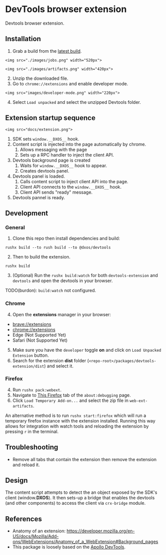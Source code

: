 # DevTools browser extension

Devtools browser extension.

## Installation

1. Grab a build from the [latest build](https://github.com/dxos/protocols).

`<img src="./images/jobs.png" width="520px">`

`<img src="./images/artifacts.png" width="420px">`

2. Unzip the downloaded file.
3. Go to `chrome://extensions` and enable developer mode.

`<img src="images/developer-mode.png" width="220px">`

4. Select `Load unpacked` and select the unzipped Devtools folder.

## Extension startup sequence

`<img src="docs/extension.png">`

1. SDK sets `window.__DXOS__` hook.
1. Content script is injected into the page automatically by chrome.
    1. Allows messaging with the page
    1. Sets up a RPC handler to inject the client API.
1. Devtools background page is created
    1. Waits for `window.__DXOS__` hook to appear.
    1. Creates devtools panel.
1. Devtools panel is loaded.
    1. Calls content script to inject client API into the page.
    1. Client API connects to the `window.__DXOS__` hook.
    1. Client API sends "ready" message.
1. Devtools pannel is ready.

## Development

### General

1. Clone this repo then install dependencies and build:

```
rushx build --to rush build --to @dxos/devtools
```

2. Then to build the extension.

```
rushx build
```

3. (Optional) Run the `rushx build:watch` for both `devtools-extension` and `devtools` and open the devtools in your browser.

TODO(burdon): `build:watch` not configured.

### Chrome

4. Open the __extensions__ manager in your browser: 

- [brave://extensions](brave://extensions)
- [chrome://extensions](chrome://extensions)
- Edge (Not Supported Yet)
- Safari (Not Supported Yet)

5. Make sure you have the `developer` toggle __on__ and click on `Load Unpacked Extension` button.
6. Search for the extension __dist__ folder (`<repo-root>/packages/devtools-extension/dist`) and select it.

### Firefox

4. Run `rushx pack:webext`.
5. Navigate to [This Firefox](about:debugging#/runtime/this-firefox) tab of the `about:debugging` page.
6. Click `Load Temporary Add-on...` and select the zip file in `web-ext-artifacts`.

An alternative method is to run `rushx start:firefox` which will run a temporary firefox instance with the extension installed. Running this way allows for integration with watch tools and reloading the extension by pressing `r` in the terminal.

## Troubleshooting

- Remove all tabs that contain the extension then remove the extension and reload it.

## Design

The content script attempts to detect the an object exposed by the SDK's client (window.__DXOS__).
It then sets-up a bridge that enables the devtools (and other components) to access the client via `crx-bridge` module.

## References

- Anatomy of an extension: https://developer.mozilla.org/en-US/docs/Mozilla/Add-ons/WebExtensions/Anatomy_of_a_WebExtension#Background_pages
- This package is loosely based on the [Apollo DevTools](https://github.com/apollographql/apollo-client-devtools).


